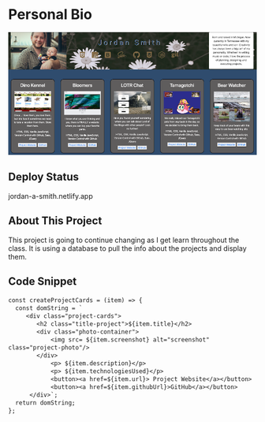 # Personal Bio
![bio-pic](./images/personal-bio.png)


## Deploy Status
jordan-a-smith.netlify.app 


## About This Project
This project is going to continue changing as I get learn throughout the class. It is using a database to pull the info about the projects and display them.



## Code Snippet
```
const createProjectCards = (item) => {
  const domString = `
     <div class="project-cards">
        <h2 class="title-project">${item.title}</h2>
        <div class="photo-container">
            <img src= ${item.screenshot} alt="screenshot" class="project-photo"/>
        </div>    
            <p> ${item.description}</p>
            <p> ${item.technologiesUsed}</p>
            <button><a href=${item.url}> Project Website</a></button>
            <button><a href=${item.githubUrl}>GitHub</a></button>
      </div>`;
  return domString;
};
```
